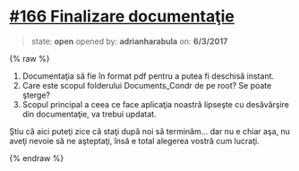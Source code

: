 # [\#166 Finalizare documentaţie](https://github.com/adrianharabula/condr/issues/166)

> state: **open** opened by: **adrianharabula** on: **6/3/2017**

{% raw %}
1. Documentaţia să fie în format pdf pentru a putea fi deschisă instant.
2. Care este scopul folderului Documents_Condr de pe root? Se poate şterge?
3. Scopul principal a ceea ce face aplicaţia noastră lipseşte cu desăvârşire din documentaţie, va trebui updatat.

Ştiu că aici puteţi zice că staţi după noi să terminăm... dar nu e chiar aşa, nu aveţi nevoie să ne aşteptaţi, însă e total alegerea vostră cum lucraţi.

{% endraw %}



